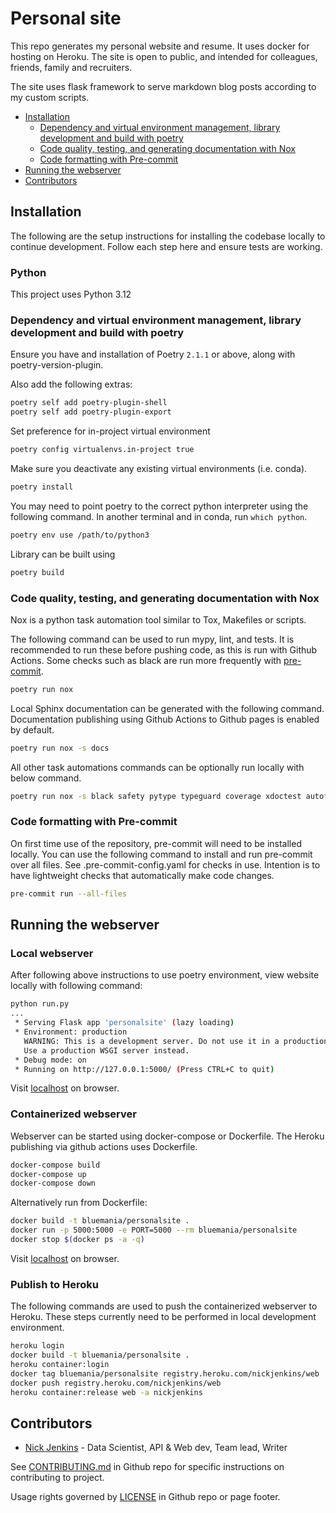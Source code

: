 # Personal site

This repo generates my personal website and resume.
It uses docker for hosting on Heroku.
The site is open to public, and intended for colleagues, friends, family and recruiters.

The site uses flask framework to serve markdown blog posts according to my custom scripts.

* [Installation](#installation)
  * [Dependency and virtual environment management, library development and build with poetry](#dependency-and-virtual-environment-management-library-development-and-build-with-poetry)
  * [Code quality, testing, and generating documentation with Nox](#code-quality-testing-and-generating-documentation-with-nox)
  * [Code formatting with Pre-commit](#code-formatting-with-pre-commit)
* [Running the webserver](#running-the-webserver)
* [Contributors](#contributors)

## Installation

The following are the setup instructions for installing the codebase locally to continue development.
Follow each step here and ensure tests are working.

### Python

This project uses Python 3.12

### Dependency and virtual environment management, library development and build with poetry

Ensure you have and installation of Poetry `2.1.1` or above, along with poetry-version-plugin.

Also add the following extras:

```bash
poetry self add poetry-plugin-shell
poetry self add poetry-plugin-export
```

Set preference for in-project virtual environment
```bash
poetry config virtualenvs.in-project true
```


Make sure you deactivate any existing virtual environments (i.e. conda).

```bash
poetry install
```

You may need to point poetry to the correct python interpreter using the following command.
In another terminal and in conda, run `which python`.
```bash
poetry env use /path/to/python3
```

Library can be built using

```bash
poetry build
```

### Code quality, testing, and generating documentation with Nox

Nox is a python task automation tool similar to Tox, Makefiles or scripts.

The following command can be used to run mypy, lint, and tests.
It is recommended to run these before pushing code, as this is run with Github Actions.
Some checks such as black are run more frequently with [pre-commit](#installing-pre-commit).

```bash
poetry run nox
```

Local Sphinx documentation can be generated with the following command.
Documentation publishing using Github Actions to Github pages is enabled by default.

```bash
poetry run nox -s docs
```

All other task automations commands can be optionally run locally with below command.

```bash
poetry run nox -s black safety pytype typeguard coverage xdoctest autoflake
```

### Code formatting with Pre-commit

On first time use of the repository, pre-commit will need to be installed locally.
You can use the following command to install and run pre-commit over all files.
See .pre-commit-config.yaml for checks in use.
Intention is to have lightweight checks that automatically make code changes.

``` bash
pre-commit run --all-files
```

## Running the webserver

### Local webserver

After following above instructions to use poetry environment, view website locally with following command:

``` bash
python run.py
...
 * Serving Flask app 'personalsite' (lazy loading)
 * Environment: production
   WARNING: This is a development server. Do not use it in a production deployment.
   Use a production WSGI server instead.
 * Debug mode: on
 * Running on http://127.0.0.1:5000/ (Press CTRL+C to quit)
```

Visit [localhost](http://127.0.0.1:5000) on browser.

### Containerized webserver

Webserver can be started using docker-compose or Dockerfile. The Heroku publishing via github actions uses Dockerfile.

``` bash
docker-compose build
docker-compose up
docker-compose down
```

Alternatively run from Dockerfile:

``` bash
docker build -t bluemania/personalsite .
docker run -p 5000:5000 -e PORT=5000 --rm bluemania/personalsite
docker stop $(docker ps -a -q)
```

Visit [localhost](http://0.0.0.0:5000) on browser.

### Publish to Heroku

The following commands are used to push the containerized webserver to Heroku.
These steps currently need to be performed in local development environment.

``` bash
heroku login
docker build -t bluemania/personalsite .
heroku container:login
docker tag bluemania/personalsite registry.heroku.com/nickjenkins/web
docker push registry.heroku.com/nickjenkins/web
heroku container:release web -a nickjenkins

```

## Contributors

* [Nick Jenkins](https://www.ndjenkins.com) - Data Scientist, API & Web dev, Team lead, Writer

See [CONTRIBUTING.md](CONTRIBUTING.md) in Github repo for specific instructions on contributing to project.

Usage rights governed by [LICENSE](LICENSE)  in Github repo or page footer.
